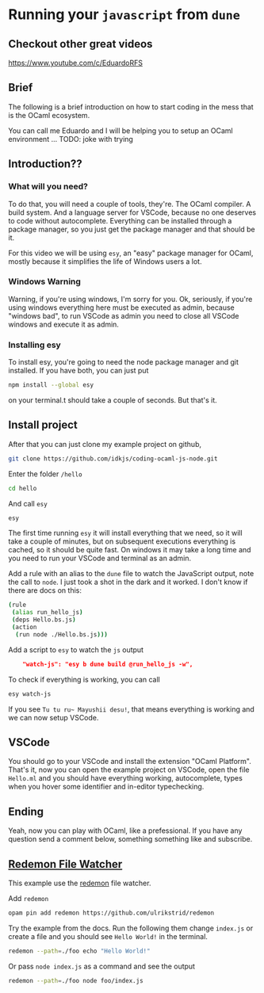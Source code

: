 # Running your `javascript` from `dune`

## Checkout other great videos

https://www.youtube.com/c/EduardoRFS

## Brief

The following is a brief introduction on how to start coding in the mess that is the OCaml ecosystem.

You can call me Eduardo and I will be helping you to setup an OCaml environment ... TODO: joke with trying

## Introduction??

### What will you need?

To do that, you will need a couple of tools, they're. The OCaml compiler. A build system. And a language server for VSCode, because no one deserves to code without autocomplete. Everything can be installed through a package manager, so you just get the package manager and that should be it.

For this video we will be using `esy`, an "easy" package manager for OCaml, mostly because it simplifies the life of Windows users a lot.

### Windows Warning

Warning, if you're using windows, I'm sorry for you. Ok, seriously, if you're using windows everything here must be executed as admin, because "windows bad", to run VSCode as admin you need to close all VSCode windows and execute it as admin.

### Installing esy

To install esy, you're going to need the node package manager and git installed. If you have both, you can just put

```sh
npm install --global esy
```

on your terminal.t should take a couple of seconds. But that's it.

## Install project

After that you can just clone my example project on github,

```sh
git clone https://github.com/idkjs/coding-ocaml-js-node.git
```

Enter the folder `/hello`

```sh
cd hello
```

And call `esy`

```sh
esy
```

The first time running `esy` it will install everything that we need, so it will take a couple of minutes, but on subsequent executions everything is cached, so it should be quite fast. On windows it may take a long time and you need to run your VSCode and terminal as an admin.

Add a rule with an alias to the `dune` file to watch the JavaScript output, note the call to `node`. I just took a shot in the dark and it worked. I don't know if there are docs on this:

```sh
(rule
 (alias run_hello_js)
 (deps Hello.bs.js)
 (action
  (run node ./Hello.bs.js)))
```
Add a script to `esy` to watch the `js` output

```json
    "watch-js": "esy b dune build @run_hello_js -w",
```
To check if everything is working, you can call

```sh
esy watch-js
```

If you see `Tu tu ru~ Mayushii desu!`, that means everything is working and we can now setup VSCode.

## VSCode

You should go to your VSCode and install the extension "OCaml Platform". That's it, now you can open the example project on VSCode, open the file `Hello.ml` and you should have everything working, autocomplete, types when you hover some identifier and in-editor typechecking.

## Ending

Yeah, now you can play with OCaml, like a prefessional. If you have any question send a comment below, something something like and subscribe.

## [Redemon File Watcher](https://github.com/ulrikstrid/redemon)

This example use the [redemon](https://github.com/ulrikstrid/redemon) file watcher.

Add `redemon`

```sh
opam pin add redemon https://github.com/ulrikstrid/redemon
```

Try the example from the docs.
Run the following them change `index.js` or create a file and you should see `Hello World!` in the terminal.

```sh
redemon --path=./foo echo "Hello World!"
```

Or pass `node index.js` as a command and see the output
```sh
redemon --path=./foo node foo/index.js
```
